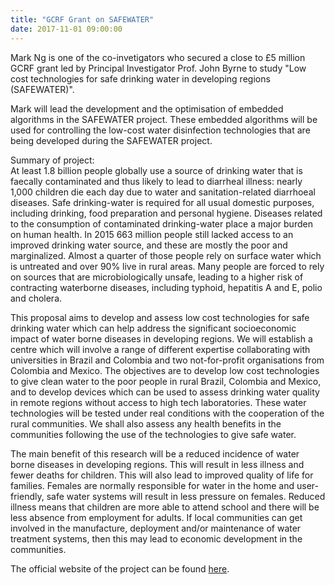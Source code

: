 ```yaml
--- 
title: "GCRF Grant on SAFEWATER"
date: 2017-11-01 09:00:00
---
```


Mark Ng is one of the co-invetigators who secured a close to £5 million GCRF grant led by Principal Investigator Prof. John 
Byrne to study "Low cost technologies for safe drinking water in developing regions (SAFEWATER)". 

Mark will lead the development and the optimisation of embedded algorithms in the SAFEWATER project. These embedded algorithms 
will be used for controlling the low-cost water disinfection technologies that are being developed during the SAFEWATER project.

Summary of project:  
At least 1.8 billion people globally use a source of drinking water that is faecally contaminated and thus likely to lead to diarrheal illness: nearly 1,000 children die each day due to water and sanitation-related diarrhoeal diseases. Safe drinking-water is required for all usual domestic purposes, including drinking, food preparation and personal hygiene. Diseases related to the consumption of contaminated drinking-water place a major burden on human health. In 2015 663 million people still lacked access to an improved drinking water source, and these are mostly the poor and marginalized. Almost a quarter of those people rely on surface water which is untreated and over 90% live in rural areas. Many people are forced to rely on sources that are microbiologically unsafe, leading to a higher risk of contracting waterborne diseases, including typhoid, hepatitis A and E, polio and cholera.

This proposal aims to develop and assess low cost technologies for safe drinking water which can help address the significant socioeconomic impact of water borne diseases in developing regions. We will establish a centre which will involve a range of different expertise collaborating with universities in Brazil and Colombia and two not-for-profit organisations from Colombia and Mexico. The objectives are to develop low cost technologies to give clean water to the poor people in rural Brazil, Colombia and Mexico, and to develop devices which can be used to assess drinking water quality in remote regions without access to high tech laboratories. These water technologies will be tested under real conditions with the cooperation of the rural communities. We shall also assess any health benefits in the communities following the use of the technologies to give safe water.

The main benefit of this research will be a reduced incidence of water borne diseases in developing regions. This will result in less illness and fewer deaths for children. This will also lead to improved quality of life for families. Females are normally responsible for water in the home and user-friendly, safe water systems will result in less pressure on females. Reduced illness means that children are more able to attend school and there will be less absence from employment for adults. If local communities can get involved in the manufacture, deployment and/or maintenance of water treatment systems, then this may lead to economic development in the communities.

The official website of the project can be found [here](https://www.safewater-research.com).

